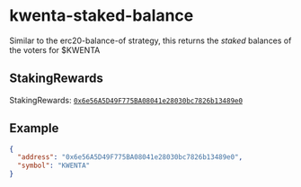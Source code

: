 # kwenta-staked-balance

Similar to the erc20-balance-of strategy, this returns the *staked* balances of the voters for $KWENTA

## StakingRewards
StakingRewards: [`0x6e56A5D49F775BA08041e28030bc7826b13489e0`](https://optimistic.etherscan.io/address/0x6e56A5D49F775BA08041e28030bc7826b13489e0) 


## Example

```json
{
  "address": "0x6e56A5D49F775BA08041e28030bc7826b13489e0",
  "symbol": "KWENTA"
}
```
